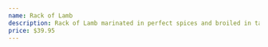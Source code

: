 ```yaml
---
name: Rack of Lamb
description: Rack of Lamb marinated in perfect spices and broiled in tandoor oven (best way to eat Lamb).
price: $39.95
---
```

